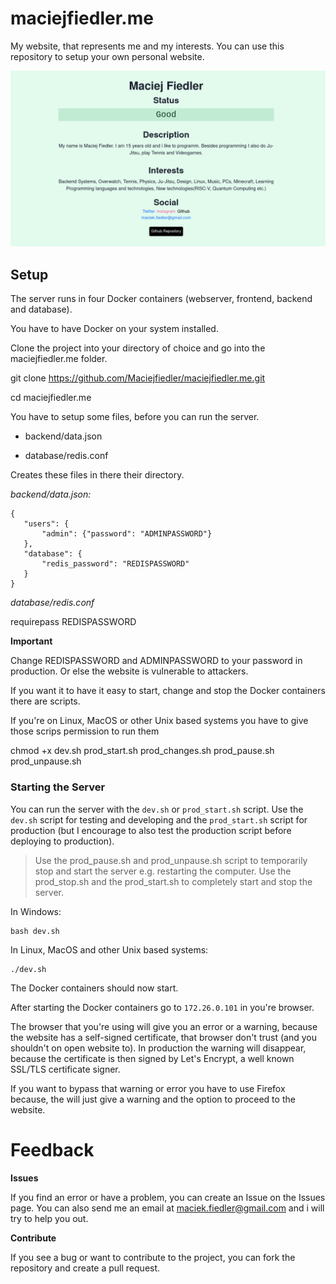   

# maciejfiedler.me

  

My website, that represents me and my interests. You can use this repository to setup your own personal website.

  

![enter image description here](https://github.com/Maciejfiedler/maciejfiedler.me/raw/main/Assets/Screenshot.png)

  

## Setup

The server runs in four Docker containers (webserver, frontend, backend and database).

You have to have Docker on your system installed.

  

Clone the project into your directory of choice and go into the maciejfiedler.me folder.

  

git clone https://github.com/Maciejfiedler/maciejfiedler.me.git

cd maciejfiedler.me

  

You have to setup some files, before you can run the server.

  

- backend/data.json

- database/redis.conf

  

Creates these files in there their directory.

  

*backend/data.json:*

 ```
{ 
    "users": {
		"admin": {"password": "ADMINPASSWORD"}
    },
    "database": {
		"redis_password": "REDISPASSWORD"
    }
}
```


*database/redis.conf*

  

requirepass REDISPASSWORD

**Important**

Change REDISPASSWORD and ADMINPASSWORD to your password in production. Or else the website is vulnerable to attackers.

  

If you want it to have it easy to start, change and stop the Docker containers there are scripts.

  

If you're on Linux, MacOS or other Unix based systems you have to give those scrips permission to run them

  

chmod +x dev.sh prod_start.sh prod_changes.sh prod_pause.sh prod_unpause.sh

  

### Starting the Server

You can run the server with the `dev.sh` or `prod_start.sh` script. Use the `dev.sh` script for testing and developing and the `prod_start.sh` script for production (but I encourage to also test the production script before deploying to production).

> Use the prod_pause.sh and prod_unpause.sh script to temporarily stop and start the server e.g. restarting the computer. Use the prod_stop.sh and the prod_start.sh to completely start and stop the server. 

  

In Windows:

	bash dev.sh

In Linux, MacOS and other Unix based systems:

	./dev.sh

The Docker containers should now start.

After starting the Docker containers go to `172.26.0.101` in you're browser.

The browser that you're using will give you an error or a warning, because the website has a self-signed certificate, that browser don't trust (and you shouldn't on open website to). In production the warning will disappear, because the certificate is then signed by Let's Encrypt, a well known SSL/TLS certificate signer.

  

If you want to bypass that warning or error you have to use Firefox because, the will just give a warning and the option to proceed to the website.

  

# Feedback

**Issues**

If you find an error or have a problem, you can create an Issue on the Issues page. You can also send me an email at [maciek.fiedler@gmail.com](mailto:maciek.fiedler@gmail.com) and i will try to help you out.

  

**Contribute**

If you see a bug or want to contribute to the project, you can fork the repository and create a pull request.
